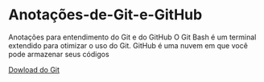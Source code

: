 # Anotações-de-Git-e-GitHub
Anotações para entendimento do Git e do GitHub
O Git Bash é um terminal extendido para otimizar o uso do Git.
GitHub é uma nuvem em que você pode armazenar seus códigos

[Dowload do Git](https://git-scm.com/downloads)

